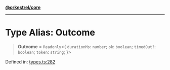 [**@orkestrel/core**](../index.md)

***

# Type Alias: Outcome

> **Outcome** = `Readonly`\<\{ `durationMs`: `number`; `ok`: `boolean`; `timedOut?`: `boolean`; `token`: `string`; \}\>

Defined in: [types.ts:282](https://github.com/orkestrel/core/blob/36bb4ac962a6eb83d3b3b7e1d15ed7b2fd751427/src/types.ts#L282)
